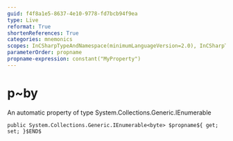 ```yaml
---
guid: f4f8a1e5-8637-4e10-9778-fd7bcb94f9ea
type: Live
reformat: True
shortenReferences: True
categories: mnemonics
scopes: InCSharpTypeAndNamespace(minimumLanguageVersion=2.0), InCSharpTypeMember(minimumLanguageVersion=2.0)
parameterOrder: propname
propname-expression: constant("MyProperty")
---
```


# p~by

An automatic property of type System.Collections.Generic.IEnumerable<byte>

```
public System.Collections.Generic.IEnumerable<byte> $propname${ get; set; }$END$
```
